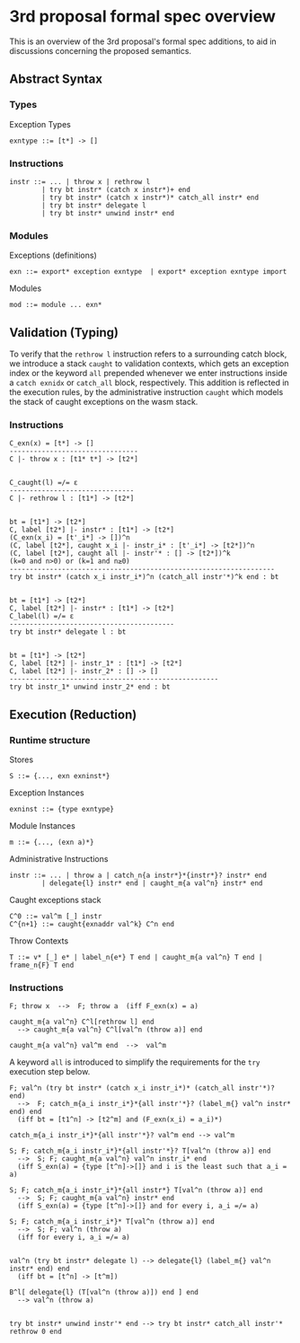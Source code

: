 # 3rd proposal formal spec overview

This is an overview of the 3rd proposal's formal spec additions, to aid in discussions concerning the proposed semantics.

## Abstract Syntax

### Types

Exception Types

```
exntype ::= [t*] -> []
```

### Instructions

```
instr ::= ... | throw x | rethrow l
        | try bt instr* (catch x instr*)+ end
        | try bt instr* (catch x instr*)* catch_all instr* end
        | try bt instr* delegate l
        | try bt instr* unwind instr* end
```

### Modules

Exceptions (definitions)

```
exn ::= export* exception exntype  | export* exception exntype import
```

Modules


```
mod ::= module ... exn*
```

## Validation (Typing)

To verify that the `rethrow l` instruction refers to a surrounding catch block, we introduce a stack `caught` to validation contexts, which gets an exception index or the keyword `all` prepended whenever we enter instructions inside a `catch exnidx` or `catch_all` block, respectively. This addition is reflected in the execution rules, by the administrative instruction `caught` which models the stack of caught exceptions on the wasm stack.


### Instructions



```
C_exn(x) = [t*] -> []
--------------------------------
C |- throw x : [t1* t*] -> [t2*]


C_caught(l) =/= ε
-------------------------------
C |- rethrow l : [t1*] -> [t2*]


bt = [t1*] -> [t2*]
C, label [t2*] |- instr* : [t1*] -> [t2*]
(C_exn(x_i) = [t'_i*] -> [])^n
(C, label [t2*], caught x_i |- instr_i* : [t'_i*] -> [t2*])^n
(C, label [t2*], caught all |- instr'* : [] -> [t2*])^k
(k=0 and n>0) or (k=1 and n≥0)
------------------------------------------------------------------
try bt instr* (catch x_i instr_i*)^n (catch_all instr'*)^k end : bt


bt = [t1*] -> [t2*]
C, label [t2*] |- instr* : [t1*] -> [t2*]
C_label(l) =/= ε
-----------------------------------------
try bt instr* delegate l : bt


bt = [t1*] -> [t2*]
C, label [t2*] |- instr_1* : [t1*] -> [t2*]
C, label [t2*] |- instr_2* : [] -> []
----------------------------------------------------
try bt instr_1* unwind instr_2* end : bt
```

## Execution (Reduction)

### Runtime structure

Stores

```
S ::= {..., exn exninst*}
```

Exception Instances

```
exninst ::= {type exntype}
```

Module Instances

```
m ::= {..., (exn a)*}
```

Administrative Instructions

```
instr ::= ... | throw a | catch_n{a instr*}*{instr*}? instr* end
        | delegate{l} instr* end | caught_m{a val^n} instr* end
```

Caught exceptions stack

```
C^0 ::= val^m [_] instr
C^{n+1} ::= caught{exnaddr val^k} C^n end
```

Throw Contexts

```
T ::= v* [_] e* | label_n{e*} T end | caught_m{a val^n} T end | frame_n{F} T end
```

### Instructions


```
F; throw x  -->  F; throw a  (iff F_exn(x) = a)

caught_m{a val^n} C^l[rethrow l] end
  --> caught_m{a val^n} C^l[val^n (throw a)] end

caught_m{a val^n} val^m end  -->  val^m
```

A keyword `all` is introduced to simplify the requirements for the `try` execution step below.

```
F; val^n (try bt instr* (catch x_i instr_i*)* (catch_all instr'*)? end)
  -->  F; catch_m{a_i instr_i*}*{all instr'*}? (label_m{} val^n instr* end) end
  (iff bt = [t1^n] -> [t2^m] and (F_exn(x_i) = a_i)*)

catch_m{a_i instr_i*}*{all instr'*}? val^m end --> val^m

S; F; catch_m{a_i instr_i*}*{all instr'*}? T[val^n (throw a)] end
  -->  S; F; caught_m{a val^n} val^n instr_i* end
  (iff S_exn(a) = {type [t^n]->[]} and i is the least such that a_i = a)

S; F; catch_m{a_i instr_i*}*{all instr*} T[val^n (throw a)] end
  -->  S; F; caught_m{a val^n} instr* end
  (iff S_exn(a) = {type [t^n]->[]} and for every i, a_i =/= a)

S; F; catch_m{a_i instr_i*}* T[val^n (throw a)] end
  -->  S; F; val^n (throw a)
  (iff for every i, a_i =/= a)


val^n (try bt instr* delegate l) --> delegate{l} (label_m{} val^n instr* end) end
  (iff bt = [t^n] -> [t^m])

B^l[ delegate{l} (T[val^n (throw a)]) end ] end
  --> val^n (throw a)


try bt instr* unwind instr'* end --> try bt instr* catch_all instr'* rethrow 0 end
```
